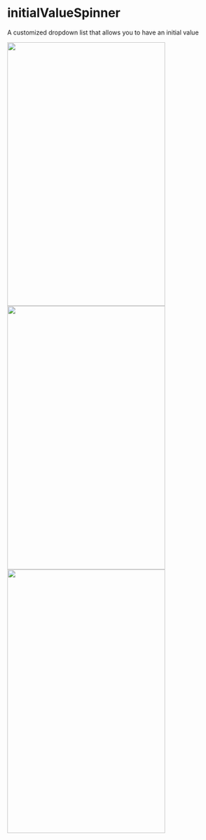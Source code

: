 # initialValueSpinner
A customized dropdown list that allows you to have an initial value

<img src="http://i.imgur.com/eUdhOp9.png" width="360" height="600">

<img src="http://i.imgur.com/mqF4GTm.png" width="360" height="600">

<img src="http://i.imgur.com/ApbXoMn.png" width="360" height="600">
